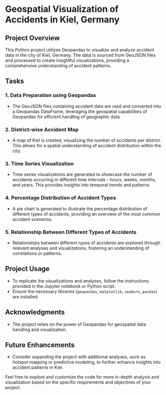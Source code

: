 # Geospatial Visualization of Accidents in Kiel, Germany

## Project Overview

This Python project utilizes Geopandas to visualize and analyze accident data in the city of Kiel, Germany. The data is sourced from GeoJSON files and processed to create insightful visualizations, providing a comprehensive understanding of accident patterns.

## Tasks

### 1. Data Preparation using Geopandas

- The GeoJSON files containing accident data are read and converted into a Geopandas DataFrame, leveraging the geospatial capabilities of Geopandas for efficient handling of geographic data.

### 2. District-wise Accident Map

- A map of Kiel is created, visualizing the number of accidents per district. This allows for a spatial understanding of accident distribution within the city.

### 3. Time Series Visualization

- Time series visualizations are generated to showcase the number of accidents occurring in different time intervals - hours, weeks, months, and years. This provides insights into temporal trends and patterns.

### 4. Percentage Distribution of Accident Types

- A pie chart is generated to illustrate the percentage distribution of different types of accidents, providing an overview of the most common accident scenarios.

### 5. Relationship Between Different Types of Accidents

- Relationships between different types of accidents are explored through relevant analyses and visualizations, fostering an understanding of correlations or patterns.

## Project Usage

- To replicate the visualizations and analyses, follow the instructions provided in the Jupyter notebook or Python script.
- Ensure the necessary libraries (`geopandas`, `matplotlib`, `seaborn`, `pandas`) are installed.

## Acknowledgments

- The project relies on the power of Geopandas for geospatial data handling and visualization.

## Future Enhancements

- Consider expanding the project with additional analyses, such as hotspot mapping or predictive modeling, to further enhance insights into accident patterns in Kiel.

Feel free to explore and customize the code for more in-depth analysis and visualization based on the specific requirements and objectives of your project.
